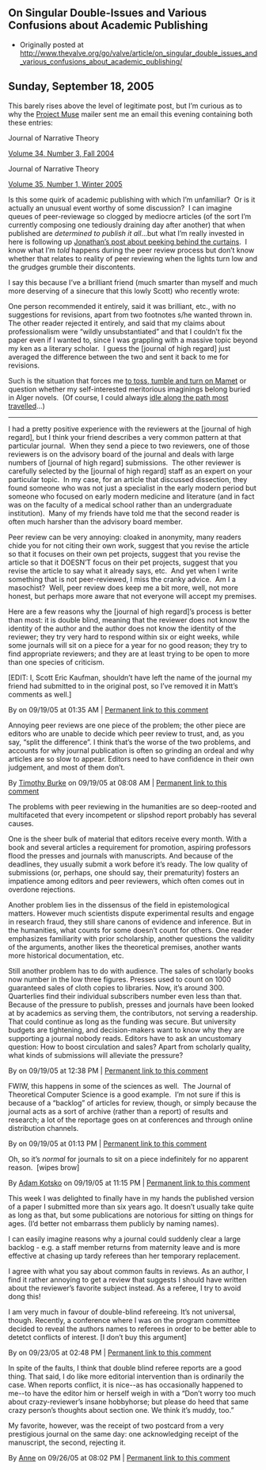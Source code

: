 ## On Singular Double-Issues and Various Confusions about Academic Publishing

 * Originally posted at http://www.thevalve.org/go/valve/article/on_singular_double_issues_and_various_confusions_about_academic_publishing/

##  Sunday, September 18, 2005 

This barely rises above the level of legitimate post, but I’m curious as to why the [Project Muse](http://muse.jhu.edu/) mailer sent me an email this evening containing both these entries:

Journal of Narrative Theory

[Volume 34, Number 3, Fall 2004](http://muse.jhu.edu/journals/journal_of_narrative_theory/toc/jnt34.3.html)

Journal of Narrative Theory

[Volume 35, Number 1, Winter 2005](http://muse.jhu.edu/journals/journal_of_narrative_theory/toc/jnt35.1.html)

Is this some quirk of academic publishing with which I’m unfamiliar?  Or is it actually an unusual event worthy of some discussion?  I can imagine queues of peer-reviewage so clogged by mediocre articles (of the sort I’m currently composing one tediously draining day after another) that when published are _determined to publish it all_...but what I’m really invested in here is following up [Jonathan’s post about peeking behind the curtains](http://www.thevalve.org/go/valve/article/another_journal_etiquette_question/).  I know what I’m _told_ happens during the peer review process but don’t know whether that relates to reality of peer reviewing when the lights turn low and the grudges grumble their discontents.  

I say this because I’ve a brilliant friend (much smarter than myself and much more deserving of a sinecure that this lowly Scott) who recently wrote:

One person recommended it entirely, said it was brilliant, etc., with no suggestions for revisions, apart from two footnotes s/he wanted thrown in.  The other reader rejected it entirely, and said that my claims about professionalism were “wildly unsubstantiated” and that I couldn’t fix the paper even if I wanted to, since I was grappling with a massive topic beyond my ken as a literary scholar.  I guess the [journal of high regard] just averaged the difference between the two and sent it back to me for revisions.

Such is the situation that forces me [to toss, tumble and turn on Mamet](http://acephalous.typepad.com/acephalous/2005/09/the_mamet_meets.html) or question whether my self-interested meritorious imaginings belong buried in Alger novels.  (Of course, I could always [idle along the path most travelled](http://acephalous.typepad.com/acephalous/2005/09/on_jager_or_dri.html)...)

---

I had a pretty positive experience with the reviewers at the [journal of high regard], but I think your friend describes a very common pattern at that particular journal.  When they send a piece to two reviewers, one of those reviewers is on the advisory board of the journal and deals with large numbers of [journal of high regard] submissions.  The other reviewer is carefully selected by the [journal of high regard] staff as an expert on your particular topic.  In my case, for an article that discussed dissection, they found someone who was not just a specialist in the early modern period but someone who focused on early modern medicine and literature (and in fact was on the faculty of a medical school rather than an undergraduate institution).  Many of my friends have told me that the second reader is often much harsher than the advisory board member.

Peer review can be very annoying: cloaked in anonymity, many readers chide you for not citing their own work, suggest that you revise the article so that it focuses on their own pet projects, suggest that you revise the article so that it DOESN’T focus on their pet projects, suggest that you revise the article to say what it already says, etc.  And yet when I write something that is not peer-reviewed, I miss the cranky advice.  Am I a masochist?  Well, peer review does keep me a bit more, well, not more honest, but perhaps more aware that not everyone will accept my premises.

Here are a few reasons why the [journal of high regard]’s process is better than most: it is double blind, meaning that the reviewer does not know the identity of the author and the author does not know the identity of the reviewer; they try very hard to respond within six or eight weeks, while some journals will sit on a piece for a year for no good reason; they try to find appropriate reviewers; and they are at least trying to be open to more than one species of criticism.

[EDIT: I, Scott Eric Kaufman, shouldn’t have left the name of the journal my friend had submitted to in the original post, so I’ve removed it in Matt’s comments as well.]

By  on 09/19/05 at 01:35 AM | [Permanent link to this comment](http://www.thevalve.org/go/valve/article/on_singular_double_issues_and_various_confusions_about_academic_publishing/#4063)
[]()

Annoying peer reviews are one piece of the problem; the other piece are editors who are unable to decide which peer review to trust, and, as you say, “split the difference”. I think that’s the worse of the two problems, and accounts for why journal publication is often so grinding an ordeal and why articles are so slow to appear. Editors need to have confidence in their own judgement, and most of them don’t.

By [Timothy Burke](http://weblogs.swarthmore.edu/burke) on 09/19/05 at 08:08 AM | [Permanent link to this comment](http://www.thevalve.org/go/valve/article/on_singular_double_issues_and_various_confusions_about_academic_publishing/#4064)
[]()

The problems with peer reviewing in the humanities are so deep-rooted and multifaceted that every incompetent or slipshod report probably has several causes. 

One is the sheer bulk of material that editors receive every month. With a book and several articles a requirement for promotion, aspiring professors flood the presses and journals with manuscripts. And because of the deadlines, they usually submit a work before it’s ready. The low quality of submissions (or, perhaps, one should say, their prematurity) fosters an impatience among editors and peer reviewers, which often comes out in overdone rejections.

Another problem lies in the dissensus of the field in epistemological matters. However much scientists dispute experimental results and engage in research fraud, they still share canons of evidence and inference. But in the humanities, what counts for some doesn’t count for others. One reader emphasizes familiarity with prior scholarship, another questions the validity of the arguments, another likes the theoretical premises, another wants more historical documentation, etc.

Still another problem has to do with audience. The sales of scholarly books now number in the low three figures. Presses used to count on 1000 guaranteed sales of cloth copies to libraries. Now, it’s around 300. Quarterlies find their individual subscribers number even less than that. Because of the pressure to publish, presses and journals have been looked at by academics as serving them, the contributors, not serving a readership. That could continue as long as the funding was secure. But university budgets are tightening, and decision-makers want to know why they are supporting a journal nobody reads. Editors have to ask an uncustomary question: How to boost circulation and sales? Apart from scholarly quality, what kinds of submissions will alleviate the pressure?

By  on 09/19/05 at 12:38 PM | [Permanent link to this comment](http://www.thevalve.org/go/valve/article/on_singular_double_issues_and_various_confusions_about_academic_publishing/#4068)
[]()

FWIW, this happens in some of the sciences as well.  The Journal of Theoretical Computer Science is a good example.  I’m not sure if this is because of a “backlog” of articles for review, though, or simply because the journal acts as a sort of archive (rather than a report) of results and research; a lot of the reportage goes on at conferences and through online distribution channels.

By  on 09/19/05 at 01:13 PM | [Permanent link to this comment](http://www.thevalve.org/go/valve/article/on_singular_double_issues_and_various_confusions_about_academic_publishing/#4069)
[]()

Oh, so it’s _normal_ for journals to sit on a piece indefinitely for no apparent reason.  [wipes brow]

By [Adam Kotsko](http://adamkotsko.com/weblog) on 09/19/05 at 11:15 PM | [Permanent link to this comment](http://www.thevalve.org/go/valve/article/on_singular_double_issues_and_various_confusions_about_academic_publishing/#4071)
[]()

This week I was delighted to finally have in my hands the published version of a paper I submitted more than six years ago. It doesn’t usually take quite as long as that, but some publications are notorious for sitting on things for ages. (I’d better not embarrass them publicly by naming names).

I can easily imagine reasons why a journal could suddenly clear a large backlog - e.g. a staff member returns from maternity leave and is more effective at chasing up tardy referees than her temporary replacement.

I agree with what you say about common faults in reviews. As an author, I find it rather annoying to get a review that suggests I should have written about the reviewer’s favorite subject instead. As a referee, I try to avoid dong this!

I am very much in favour of double-blind refereeing. It’s not universal, though. Recently, a conference where I was on the program committee decided to reveal the authors names to referees in order to be better able to detetct conflicts of interest. [I don’t buy this argument]

By  on 09/23/05 at 02:48 PM | [Permanent link to this comment](http://www.thevalve.org/go/valve/article/on_singular_double_issues_and_various_confusions_about_academic_publishing/#4092)
[]()

In spite of the faults, I think that double blind referee reports are a good thing. That said, I do like more editorial intervention than is ordinarily the case. When reports conflict, it is nice--as has occasionally happened to me--to have the editor him or herself weigh in with a “Don’t worry too much about crazy-reviewer’s insane hobbyhorse; but please do heed that same crazy person’s thoughts about section one. We think it’s muddy, too.” 

My favorite, however, was the receipt of two postcard from a very prestigious journal on the same day: one acknowledging receipt of the manuscript, the second, rejecting it.

By [Anne](http://fernham.blogspot.com) on 09/26/05 at 08:02 PM | [Permanent link to this comment](http://www.thevalve.org/go/valve/article/on_singular_double_issues_and_various_confusions_about_academic_publishing/#4136)

